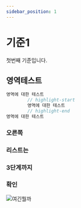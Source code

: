 ```yaml
---
sidebar_position: 1
---
```


# 기준1

첫번째 기준입니다.

## 영역테스트

```c title="타이틀입니다."
영역에 대한 테스트
        // highlight-start
        영역에 대한 테스트
        // highlight-end
영역에 대한 테스트
```

### 오른쪽
### 리스트는
### 3단계까지
### 확인

![여긴뭘까](../otoo.png)
